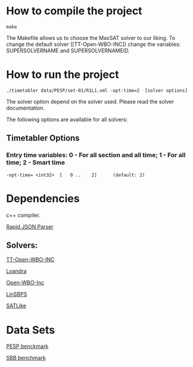 # How to compile the project

`make`

The Makefile allows us to choose the MaxSAT solver to our liking.  To change the default solver ([TT-Open-WBO-INC]) change the variables: SUPERSOLVERNAME and SUPERSOLVERNAMEID.  

# How to run the project

`./timetabler data/PESP/set-01/R1L1.xml -opt-time=2  [solver options]`


The solver option depend on the solver used. Please read the solver documentation.

The following options are available for all solvers:

## Timetabler Options
### Entry time variables: 0 - For all section and all time; 1 - For all time; 2 - Smart time
```-opt-time= <int32>  [   0 ..    2]      (default: 2)```

# Dependencies

c++ compiler.

 [Rapid JSON Parser](https://rapidjson.org/)
 
 ## Solvers:
   
 [TT-Open-WBO-INC](https://drive.google.com/file/d/140d8jDHZHo5d7WuoNpLqZXmHasgYkH38/view)
 
 [Loandra](https://maxsat-evaluations.github.io/2019/mse19-solver-src/incomplete/Loandra.zip)
 
 [Open-WBO-Inc](https://github.com/sbjoshi/Open-WBO-Inc)
 
 [LinSBPS](https://maxsat-evaluations.github.io/2019/mse19-solver-src/incomplete/LinSBPS2018.zip)
 
 [SATLike](https://maxsat-evaluations.github.io/2019/mse19-solver-src/incomplete/SATLike3.0-c-weighted.zip)
 
 
  
# Data Sets
   
[PESP benckmark](http://num.math.uni-goettingen.de/~m.goerigk/pesplib/)

[SBB benchmark](https://github.com/potassco/train-scheduling-with-hybrid-asp)
